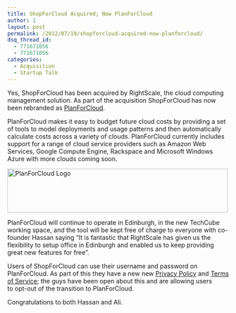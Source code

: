 ```yaml
---
title: ShopForCloud Acquired; Now PlanForCloud
author: 1
layout: post
permalink: /2012/07/19/shopforcloud-acquired-now-planforcloud/
dsq_thread_id:
  - 771671056
  - 771671056
categories:
  - Acquisition
  - Startup Talk
---
```

Yes, ShopForCloud has been acquired by RightScale, the cloud computing management solution. As part of the acquisition ShopForCloud has now been rebranded as [PlanForCloud][1].

PlanForCloud makes it easy to budget future cloud costs by providing a set of tools to model deployments and usage patterns and then automatically calculate costs across a variety of clouds. PlanForCloud currently includes support for a range of cloud service providers such as Amazon Web Services, Google Compute Engine, Rackspace and Microsoft Windows Azure with more clouds coming soon.

[<img class="aligncenter size-full wp-image-859" title="planforcloud-icon" src="http://rookieoven.com/wp-content/uploads/2012/07/planforcloud-icon.png" alt="PlanForCloud Logo" width="500" height="100" />][2]

PlanForCloud will continue to operate in Edinburgh, in the new TechCube working space, and the tool will be kept free of charge to everyone with co-founder Hassan saying &#8220;It is fantastic that RightScale has given us the flexibility to setup office in Edinburgh and enabled us to keep providing great new features for free&#8221;.

Users of ShopForCloud can use their username and password on PlanForCloud. As part of this they have a new new [Privacy Policy][3] and [Terms of Service][4]; the guys have been open about this and are allowing users to opt-out of the transition to PlanForCloud.

Congratulations to both Hassan and Ali.

 [1]: http://www.PlanForCloud.com/?utm_source=-&utm_medium=email&utm_campaign=acq
 [2]: http://rookieoven.com/wp-content/uploads/2012/07/planforcloud-icon.png
 [3]: http://www.rightscale.com/privacy_policy.php
 [4]: http://www.rightscale.com/terms.php
